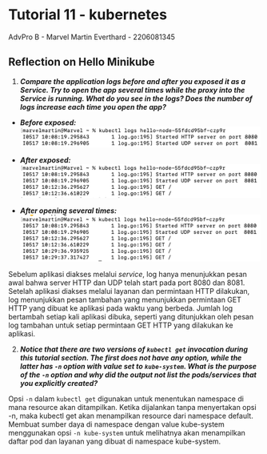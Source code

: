 # Tutorial 11 - kubernetes
AdvPro B - Marvel Martin Everthard - 2206081345

## Reflection on Hello Minikube
1. _**Compare the application logs before and after you exposed it as a Service.
Try to open the app several times while the proxy into the Service is running.
What do you see in the logs? Does the number of logs increase each time you open the app?**_

- _**Before exposed:**_
![Before](assets/images/Before.png)


- _**After exposed:**_
![After](assets/images/After.png)

- _**After opening several times:**_
![AfterSeveral](assets/images/AfterSeveral.png)

Sebelum aplikasi diakses melalui _service_, log hanya menunjukkan pesan awal bahwa server HTTP dan UDP telah start pada port 8080 dan 8081. Setelah aplikasi diakses melalui layanan dan permintaan HTTP dilakukan, log menunjukkan pesan tambahan yang menunjukkan permintaan GET HTTP yang dibuat ke aplikasi pada waktu yang berbeda. Jumlah log bertambah setiap kali aplikasi dibuka, seperti yang ditunjukkan oleh pesan log tambahan untuk setiap permintaan GET HTTP yang dilakukan ke aplikasi.


2. _**Notice that there are two versions of `kubectl get` invocation during this tutorial section.
The first does not have any option, while the latter has `-n` option with value set to `kube-system`.
What is the purpose of the `-n` option and why did the output not list the pods/services that you explicitly created?**_

Opsi `-n` dalam `kubectl get` digunakan untuk menentukan namespace di mana resource akan ditampilkan. Ketika dijalankan tanpa menyertakan opsi -n, maka kubectl get akan menampilkan resource dari namespace default. Membuat sumber daya di namespace dengan value kube-system menggunakan opsi `-n kube-system` untuk melihatnya akan menampilkan daftar pod dan layanan yang dibuat di namespace kube-system. 